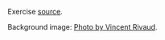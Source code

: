 Exercise [source](https://www.theodinproject.com/lessons/node-path-javascript-restaurant-page).

Background image: [Photo by Vincent Rivaud](https://www.pexels.com/photo/cooked-food-2471171/).
